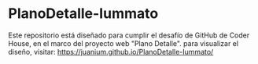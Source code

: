 # PlanoDetalle-Iummato
Este repositorio está diseñado para cumplir el desafío de GitHub de Coder House, en el marco del proyecto web "Plano Detalle". 
para visualizar el diseño, visitar: https://juanium.github.io/PlanoDetalle-Iummato/

